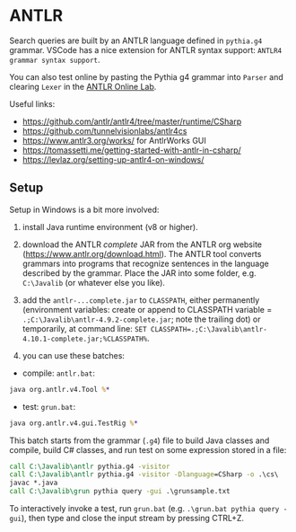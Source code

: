 # ANTLR

Search queries are built by an ANTLR language defined in `pythia.g4` grammar. VSCode has a nice extension for ANTLR syntax support: `ANTLR4 grammar syntax support`.

You can also test online by pasting the Pythia g4 grammar into `Parser` and clearing `Lexer` in the [ANTLR Online Lab](http://lab.antlr.org).

Useful links:

- <https://github.com/antlr/antlr4/tree/master/runtime/CSharp>
- <https://github.com/tunnelvisionlabs/antlr4cs>
- <https://www.antlr3.org/works/> for AntlrWorks GUI
- <https://tomassetti.me/getting-started-with-antlr-in-csharp/>
- <https://levlaz.org/setting-up-antlr4-on-windows/>

## Setup

Setup in Windows is a bit more involved:

1. install Java runtime environment (v8 or higher).

2. download the ANTLR *complete* JAR from the ANTLR org website (<https://www.antlr.org/download.html>). The ANTLR tool converts grammars into programs that recognize sentences in the language described by the grammar. Place the JAR into some folder, e.g. `C:\Javalib` (or whatever else you like).

3. add the `antlr-...complete.jar` to `CLASSPATH`, either permanently (environment variables: create or append to CLASSPATH variable = `.;C:\Javalib\antlr-4.9.2-complete.jar`; note the trailing dot) or temporarily, at command line: `SET CLASSPATH=.;C:\Javalib\antlr-4.10.1-complete.jar;%CLASSPATH%`.

4. you can use these batches:

- compile: `antlr.bat`:

```bat
java org.antlr.v4.Tool %*
```

- test: `grun.bat`:

```bat
java org.antlr.v4.gui.TestRig %*
```

This batch starts from the grammar (`.g4`) file to build Java classes and compile, build C# classes, and run test on some expression stored in a file:

```bat
call C:\Javalib\antlr pythia.g4 -visitor
call C:\Javalib\antlr pythia.g4 -visitor -Dlanguage=CSharp -o .\cs\
javac *.java
call C:\Javalib\grun pythia query -gui .\grunsample.txt
```

To interactively invoke a test, run `grun.bat` (e.g. `.\grun.bat pythia query -gui`), then type and close the input stream by pressing CTRL+Z.
